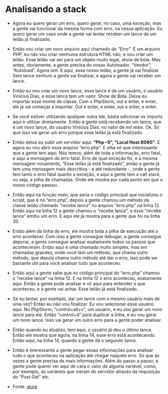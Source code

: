 # Analisando a stack

- Agora eu quero gerar um erro, quero gerar, no caso, uma exceção, mas a gente vai funcionar da mesma forma com erro, na nossa aplicação. Eu quero gerar um caso onde a gente vai tentar receber um lance de um leilão já finalizado.

- Então vou criar um novo arquivo aqui chamado de _“Erro”_. É um arquivo PHP, eu não vou criar nenhuma estrutura HTML não, e vou criar um leilão. Esse leilão vai ser para um objeto muito legal, show de bola. Mas antes, obviamente, a gente precisa do nosso Autoloader. “Vendor”, “Autoload”. Agora sim. E aqui, esse nosso leilão, a gente já vai finalizar. Sem lance nenhum a gente vai finalizar, e agora a gente vai receber um lance.

- Então eu vou criar um novo lance, esse lance é de um usuário, o usuário Vinícius Dias, e esse lance tem um valor. Show de Bola. Deixa eu importar esse monte de classe. Com o PhpStorm, out e enter, e enter, ele já vai começar a importar. Out e enter, e enter, out e enter, e enter.

- Se você estiver utilizando qualquer outra Ide, basta adicionar os imports aqui e utilizar diretamente. Então a gente está recebendo um lance, que é um novo lance, do usuário Vinícius Dias, no valor de mil reais. Ok. Só que isso vai gerar um erro porque esse leilão já está finalizado.

- Então deixa eu subir um servidor aqui. **“Php –S”, “Local Host:8080”**. E agora eu vou abrir esse arquivo “erro.php”. E olha só que interessante que a gente tem aqui. Nós temos, além de toda a informação, erro fatal, e aqui a mensagem do erro fatal. Erro de qual exceção foi, e a mesma mensagem novamente, “Esse leilão já está finalizado”, então a gente já tem uma mensagem mais descritiva - e até redundante -, onde a gente tem tanto o erro fatal quanto a exceção, e aqui a gente tem a call stack, ou seja, a pilha de chamadas. Onde ele mostra por cada ponto em que o nosso código passou.

- Então aqui na função main, que seria o código principal que inicializou o script, que é no “erro.php”, depois a gente chamou um método da classe leilão chamado “recebe lance” no arquivo “erro.php” na linha 12. Então aqui na linha 12 a gente chamou o “recebe lance”, e esse “recebe lance” emitiu um erro. E aqui ele já mostra para a gente que foi na linha 30.

- Então além da linha do erro, ele mostra toda a pilha de execução até o erro acontecer. Com isso a gente consegue debugar, a gente consegue depurar, a gente consegue analisar exatamente todos os passos que aconteceram. Então aqui é uma chamada muito simples, mas em chamadas grandes, onde você tem um método, que chama outro método, que depois chama outro método até dar o erro, isso pode ser bastante útil para você analisar tudo que aconteceu.

- Então aqui a gente sabe que no código principal do “erro.php” chamou o “recebe lance” na linha 12. E na linha 12 o erro aconteceu, exatamente aqui. Então a gente pode analisar e vir aqui para entender o que aconteceu, e a gente vai achar. Esse leilão já está finalizado.

- Se eu tentar, por exemplo, dar um lance com o mesmo usuário mais de uma vez? Então eu não vou finalizar. Eu vou selecionar esse usuário aqui. No PhpStorm, “control+alt+v”, um usuário, e eu vou gerar um novo lance para ele. Então “control+d” para duplicar a linha, e eu vou gerar um novo lance. Isso vai gerar um outro erro para a gente poder analisar.

- Então quando eu atualizo, tem aqui, o usuário já deu o último lance. Então ele mostra que agora, na linha 14, esse erro está acontecendo. Então aqui, na linha 14, quando a gente dá o segundo lance.

- Então é interessante a gente pegar essas informações para analisar tudo o que aconteceu na aplicação até chegar naquele erro. Só que às vezes a gente precisa de mais informações. Além do passo a passo, a gente pode querer ver aqui de cara o valor de alguma variável, como, por exemplo, as variáveis que vieram do servidor através da requisição do “Post Get” etc. 


- Fonte: [alura](https://cursos.alura.com.br/course/php-xdebug-profiling/task/64537)
